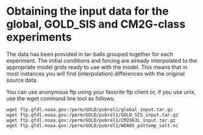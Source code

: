 # Obtaining the input data for the global, GOLD\_SIS and CM2G-class experiments #

The data has been provided in tar-balls grouped together for each experiment. The initial conditions and forcing are already interpolated to the appropriate model grids ready to use with the model. This means that in most instances you will find (interpolation) differences with the original source data.

You can use anonymous ftp using your favorite ftp client or, if you use unix, use the wget command line tool as follows:

```
wget ftp.gfdl.noaa.gov:/perm/GOLD/pubrel1/global_input.tar.gz
wget ftp.gfdl.noaa.gov:/perm/GOLD/pubrel1/GOLD_SIS_input.tar.gz
wget ftp.gfdl.noaa.gov:/perm/GOLD/pubrel1/CM2G63L_input.tar.gz
wget ftp.gfdl.noaa.gov:/perm/GOLD/pubrel1/WOA05_pottemp_salt.nc
```
